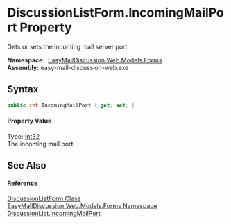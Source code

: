 DiscussionListForm.IncomingMailPort Property
============================================
Gets or sets the incoming mail server port.

  **Namespace:**  [EasyMailDiscussion.Web.Models.Forms][1]  
  **Assembly:** easy-mail-discussion-web.exe

Syntax
------

```csharp
public int IncomingMailPort { get; set; }
```

#### Property Value
Type: [Int32][2]  
 The incoming mail port. 

See Also
--------

#### Reference
[DiscussionListForm Class][3]  
[EasyMailDiscussion.Web.Models.Forms Namespace][1]  
[DiscussionList.IncomingMailPort][4]  

[1]: ../README.md
[2]: https://docs.microsoft.com/dotnet/api/system.int32
[3]: README.md
[4]: ../../EasyMailDiscussion.Common.Database/DiscussionList/IncomingMailPort.md